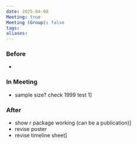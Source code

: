 ```yaml
---
date: 2025-04-08
Meeting: true
Meeting (Group): false
tags: 
aliases:
---
```


### Before
- 

### In Meeting
- sample size? check 1999 test 1]

### After
- show r package working (can be a publication)]
- revise poster
- revise timeline sheet]